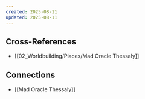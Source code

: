 ```yaml
---
created: 2025-08-11
updated: 2025-08-11
---
```




## Cross-References

- [[02_Worldbuilding/Places/Mad Oracle Thessaly]]


## Connections

- [[Mad Oracle Thessaly]]
